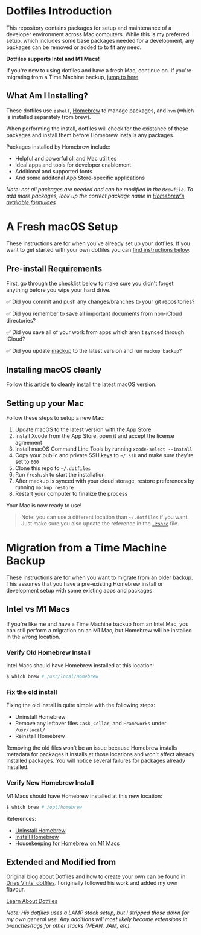 # Dotfiles Introduction

This repository contains packages for setup and maintenance of a developer environment across Mac computers. While this is my preferred setup, which includes some base packages needed for a development, any packages can be removed or added to to fit any need.

__Dotfiles supports Intel and M1 Macs!__

If you're new to using dotfiles and have a fresh Mac, continue on.
If you're migrating from a Time Machine backup, [jump to here](#migration-from-a-time-machine-backup)

## What Am I Installing?

These dotfiles use `zshell`, [Homebrew](https://brew.sh/) to manage packages, and `nvm` (which is installed separately from brew).

When performing the install, dotfiles will check for the existance of these packages and install them before Homebrew installs any packages.

Packages installed by Homebrew include:
- Helpful and powerful cli and Mac utilities
- Ideal apps and tools for developer enablement
- Additional and supported fonts
- And some additonal App Store-specific applications

_Note: not all packages are needed and can be modified in the `Brewfile`. To add more packages, look up the correct package name in [Homebrew's available formulaes](https://formulae.brew.sh/)_

# A Fresh macOS Setup

These instructions are for when you've already set up your dotfiles. If you want to get started with your own dotfiles you can [find instructions below](#extended-and-modified-from).
## Pre-install Requirements

First, go through the checklist below to make sure you didn't forget anything before you wipe your hard drive.

✅ Did you commit and push any changes/branches to your git repositories?

✅ Did you remember to save all important documents from non-iCloud directories?

✅ Did you save all of your work from apps which aren't synced through iCloud?

✅ Did you update [mackup](https://github.com/lra/mackup) to the latest version and run `mackup backup`?

## Installing macOS cleanly

Follow [this article](https://www.imore.com/how-do-clean-install-macos) to cleanly install the latest macOS version.

## Setting up your Mac

Follow these steps to setup a new Mac:

1. Update macOS to the latest version with the App Store
2. Install Xcode from the App Store, open it and accept the license agreement
3. Install macOS Command Line Tools by running `xcode-select --install`
4. Copy your public and private SSH keys to `~/.ssh` and make sure they're set to `600`
5. Clone this repo to `~/.dotfiles`
6. Run `fresh.sh` to start the installation
7. After mackup is synced with your cloud storage, restore preferences by running `mackup restore`
8. Restart your computer to finalize the process

Your Mac is now ready to use!

> Note: you can use a different location than `~/.dotfiles` if you want. Just make sure you also update the reference in the [`.zshrc`](./.zshrc) file.

# Migration from a Time Machine Backup

These instructions are for when you want to migrate from an older backup. This assumes that you have a pre-existing Homebrew install or development setup with some existing apps and packages.

## Intel vs M1 Macs
If you're like me and have a Time Machine backup from an Intel Mac, you can still perform a migration on an M1 Mac, but Homebrew will be installed in the wrong location.

### Verify Old Homebrew Install
Intel Macs should have Homebrew installed at this location:
```bash
$ which brew # /usr/local/Homebrew
```

### Fix the old install
Fixing the old install is quite simple with the following steps:
- Uninstall Homebrew
- Remove any leftover files `Cask`, `Cellar`, and `Frameworks` under `/usr/local/`
- Reinstall Homebrew

Removing the old files won't be an issue because Homebrew installs metadata for packages it installs at those locations and won't affect already installed packages. You will notice several failures for packages already installed.

### Verify New Homebrew Install
M1 Macs should have Homebrew installed at this new location:
```bash
$ which brew # /opt/homebrew
```

References:
- [Uninstall Homebrew](https://ralphjsmit.com/uninstall-homebrew/)
- [Install Homebrew](https://mac.install.guide/ruby/3.html)
- [Housekeeping for Homebrew on M1 Macs](https://mac.install.guide/homebrew/8.html)

## Extended and Modified from

Original blog about Dotfiles and how to create your own can be found in [Dries Vints' dotfiles](https://github.com/driesvints/dotfiles). I originally followed his work and added my own flavour.

[Learn About Dotfiles](https://dotfiles.github.io/)

_Note: His dotfiles uses a LAMP stack setup, but I stripped those down for my own general use. Any additions will most likely become extensions in branches/tags for other stacks (MEAN, JAM, etc)._
